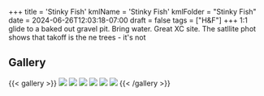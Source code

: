 +++
title = 'Stinky Fish'
kmlName = 'Stinky Fish'
kmlFolder = "Stinky Fish"
date = 2024-06-26T12:03:18-07:00
draft = false
tags = ["H&F"]
+++
1:1 glide to a baked out gravel pit.  Bring water.  Great XC site.   The satllite phot shows that takoff is the ne trees - it's not

## Gallery
{{< gallery >}}
  <img src="gallery/01.jpg" class="grid-w33" />
  <img src="gallery/02.jpg" class="grid-w33" />
  <img src="gallery/03.jpg" class="grid-w33" />
  <img src="gallery/04.jpg" class="grid-w33" />
  <img src="gallery/05.jpg" class="grid-w33" />
  <img src="gallery/06.jpg" class="grid-w33" />
{{< /gallery >}}
